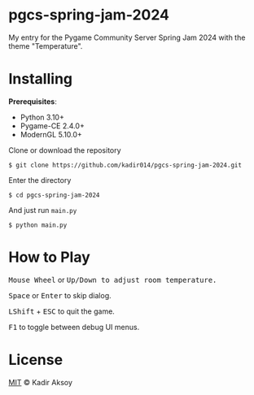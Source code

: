 # pgcs-spring-jam-2024
My entry for the Pygame Community Server Spring Jam 2024 with the theme "Temperature".


# Installing
**Prerequisites**:
- Python 3.10+
- Pygame-CE 2.4.0+
- ModernGL 5.10.0+

Clone or download the repository
```
$ git clone https://github.com/kadir014/pgcs-spring-jam-2024.git
```
Enter the directory
```
$ cd pgcs-spring-jam-2024
```
And just run `main.py`
```
$ python main.py
```


# How to Play
<kbd>Mouse Wheel</kbd> or <kbd>Up/Down<kbd> to adjust room temperature.

<kbd>Space</kbd> or <kbd>Enter</kbd> to skip dialog.

<kbd>LShift</kbd> + <kbd>ESC</kbd> to quit the game.

<kbd>F1</kbd> to toggle between debug UI menus.


# License
[MIT](LICENSE) © Kadir Aksoy